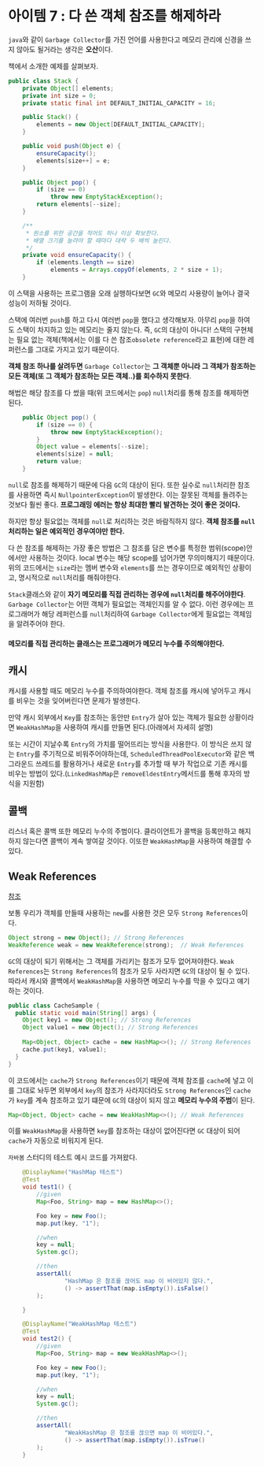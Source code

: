 # 아이템 7 : 다 쓴 객체 참조를 해제하라
`java`와 같이 `Garbage Collector`를 가진 언어를 사용한다고 메모리 관리에 신경을 쓰지 않아도 될거라는 생각은 **오산**이다.

책에서 소개한 예제를 살펴보자.
```java
public class Stack {
    private Object[] elements;
    private int size = 0;
    private static final int DEFAULT_INITIAL_CAPACITY = 16;

    public Stack() {
        elements = new Object[DEFAULT_INITIAL_CAPACITY];
    }

    public void push(Object e) {
        ensureCapacity();
        elements[size++] = e;
    }

    public Object pop() {
        if (size == 0)
            throw new EmptyStackException();
        return elements[--size];
    }

    /**
     * 원소를 위한 공간을 적어도 하나 이상 확보한다.
     * 배열 크기를 늘려야 할 때마다 대략 두 배씩 늘린다.
     */
    private void ensureCapacity() {
        if (elements.length == size)
            elements = Arrays.copyOf(elements, 2 * size + 1);
    }
```
이 스택을 사용하는 프로그램을 오래 실행하다보면 `GC`와 메모리 사용량이 늘어나 결국 성능이 저하될 것이다.

스택에 여러번 `push`를 하고 다시 여러번 `pop`을 했다고 생각해보자. 아무리 `pop`을 하여도 스택이 차지하고 있는 메모리는 줄지 않는다. 즉, `GC`의 대상이 아니다!
스택의 구현체는 필요 없는 객체(책에서는 이를 다 쓴 참조`obsolete reference`라고 표현)에 대한 레퍼런스를 그대로 가지고 있기 때문이다.

**객체 참조 하나를 살려두면** `Garbage Collector`는 **그 객체뿐 아니라 그 객체가 참조하는 모든 객체(또 그 객체가 참조하는 모든 객체..)를 회수하지 못한다**.

해법은 해당 참조를 다 썼을 때(위 코드에서는 `pop`) `null`처리를 통해 참조를 해제하면 된다.
```java
    public Object pop() {
        if (size == 0) {
            throw new EmptyStackException();
        }
        Object value = elements[--size];
        elements[size] = null;
        return value;
    }
```
`null`로 참조를 해제하기 때문에 다음 `GC`의 대상이 된다. 또한 실수로 `null`처리한 참조를 사용하면 즉시 `NullpointerException`이 발생한다. 이는 잘못된 객체를 돌려주는 것보다 훨씬 좋다.
**프로그래밍 에러는 항상 최대한 빨리 발견하는 것이 좋은 것이다.**

하지만 항상 필요없는 객체를 `null`로 처리하는 것은 바람직하지 않다. **객체 참조를 `null` 처리하는 일은 예외적인 경우여야만 한다.**

다 쓴 참조를 해제하는 가장 좋은 방법은 그 참조를 담은 변수를 특정한 범위(scope)안에서만 사용하는 것이다. local 변수는 해당 scope를 넘어가면 무의미해지기 때문이다.
위의 코드에서는 `size`라는 멤버 변수와 `elements`를 쓰는 경우이므로 예외적인 상황이고, 명시적으로 `null`처리를 해줘야한다.

`Stack`클래스와 같이 **자기 메모리를 직접 관리하는 경우에 `null`처리를 해주어야한다**. `Garbage Collector`는 어떤 객체가 필요없는 객체인지를 알 수 없다.
이런 경우에는 프로그래머가 해당 레퍼런스를 `null`처리하여 `Garbage Collector`에게 필요없는 객체임을 알려주어야 한다.

#### 메모리를 직접 관리하는 클래스는 프로그래머가 메모리 누수를 주의해야한다.



## 캐시
캐시를 사용할 때도 메모리 누수를 주의하여야한다. 객체 참조를 캐시에 넣어두고 캐시를 비우는 것을 잊어버린다면 문제가 발생한다.

만약 캐시 외부에서 `Key`를 참조하는 동안만 `Entry`가 살아 있는 객체가 필요한 상황이라면 `WeakHashMap`을 사용하여 캐시를 만들면 된다.(아래에서 자세히 설명)

또는 시간이 지날수록 `Entry`의 가치를 떨어뜨리는 방식을 사용한다. 이 방식은 쓰지 않는 `Entry`를 주기적으로 비워주어야하는데, `ScheduledThreadPoolExecutor`와 같은 백그라운드 쓰레드를
활용하거나 새로운 `Entry`를 추가할 때 부가 작업으로 기존 캐시를 비우는 방법이 있다.(`LinkedHashMap`은 `removeEldestEntry`메서드를 통해 후자의 방식을 지원함)

## 콜백
리스너 혹은 콜백 또한 메모리 누수의 주범이다. 클라이언트가 콜백을 등록만하고 해지하지 않는다면 콜백이 계속 쌓여갈 것이다.
이또한 `WeakHashMap`을 사용하여 해결할 수 있다.

## Weak References
[참조](https://web.archive.org/web/20061130103858/http://weblogs.java.net/blog/enicholas/archive/2006/05/understanding_w.html)

보통 우리가 객체를 만들때 사용하는 `new`를 사용한 것은 모두 `Strong References`이다. 
```java
Object strong = new Object(); // Strong References
WeakReference weak = new WeakReference(strong);  // Weak References
```
`GC`의 대상이 되기 위해서는 그 객체를 가리키는 참조가 모두 없어져야한다. `Weak References`는 `Strong References`의 참조가 모두 사라지면 `GC`의 대상이 될 수 있다.
따라서 캐시와 콜백에서 `WeakHashMap`을 사용하면 메모리 누수를 막을 수 있다고 얘기하는 것이다.
```java
public class CacheSample {
  public static void main(String[] args) {
    Object key1 = new Object(); // Strong References
    Object value1 = new Object(); // Strong References
    
    Map<Object, Object> cache = new HashMap<>(); // Strong References
    cache.put(key1, value1);
  }
}
```
이 코드에서는 `cache`가 `Strong References`이기 때문에 객체 참조를 `cache`에 넣고 이를 그대로 놔두면 외부에서 `key`의 참조가 사라지더라도 `Strong References`인 `cache`가
`key`를 계속 참조하고 있기 떄문에 `GC`의 대상이 되지 않고 **메모리 누수의 주범**이 된다.
```java
Map<Object, Object> cache = new WeakHashMap<>(); // Weak References
```
이를 `WeakHashMap`을 사용하면 `key`를 참조하는 대상이 없어진다면 `GC` 대상이 되어 `cache`가 자동으로 비워지게 된다.

`자바봄` 스터디의 테스트 예시 코드를 가져왔다.
```java
    @DisplayName("HashMap 테스트")
    @Test
    void test1() {
        //given
        Map<Foo, String> map = new HashMap<>();

        Foo key = new Foo();
        map.put(key, "1");

        //when
        key = null;
        System.gc();

        //then
        assertAll(
                "HashMap 은 참조를 끊어도 map 이 비어있지 않다.",
                () -> assertThat(map.isEmpty()).isFalse()
        );

    }

    @DisplayName("WeakHashMap 테스트")
    @Test
    void test2() {
        //given
        Map<Foo, String> map = new WeakHashMap<>();

        Foo key = new Foo();
        map.put(key, "1");

        //when
        key = null;
        System.gc();

        //then
        assertAll(
                "WeakHashMap 은 참조를 끊으면 map 이 비어있다.",
                () -> assertThat(map.isEmpty()).isTrue()
        );
    }

```

